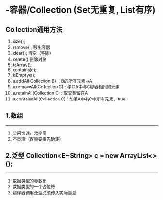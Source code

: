# -容器/Collection (Set无重复, List有序)

## Collection通用方法

1. size();
2. remove(); 移出容器
3. clear(); 清空（移除）
4. delete();删除对象
5. toArray();
6. contains(e);
7.  isEmpty(a);
8. a.addAll(Collection B)  ：B的所有元素->A
9. a.removeAll(Collection C) : 移除A中与C容器相同的元素
10. a.retainAll(Collection C) : 取交集留在A
11. a.containsAll(Collection C) : 如果A中有C中所有元素，true

## 1.数组 

---

1. 访问快速，效率高
2. 不灵活（容量要事先确定）



## 2.泛型 Collection<E~String> c = new ArrayList<>();

---

1. 数据类型的参数化
2. 数据类型的一个占位符
3. 编译器调用泛型必须传入实际类型